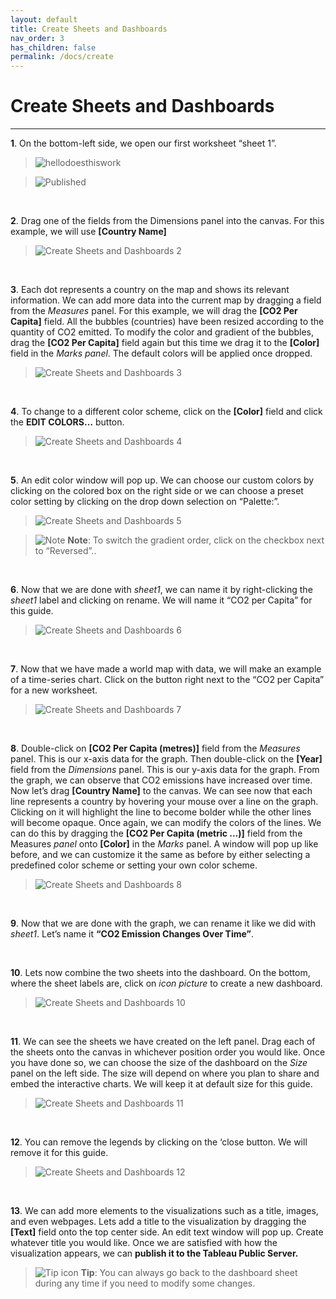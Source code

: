 ```yaml
---
layout: default
title: Create Sheets and Dashboards
nav_order: 3
has_children: false
permalink: /docs/create
---
```


# Create Sheets and Dashboards

---

**1**. On the bottom-left side, we open our first worksheet “sheet 1”.
>![hellodoesthiswork](https://github.com/cysong12/Tableau-Desktop-Public-Edition/blob/gh-pages/docs/images/create-sheets-and-dashboards-1.png?raw=true "Create Sheets and Dashboards 1")

>![Published](https://github.com/cysong12/Tableau-Desktop-Public-Edition/blob/gh-pages/docs/images/t3i3.png?raw=true "Published")
<br>

**2**. Drag one of the fields from the Dimensions panel into the canvas. For this example, we will use **[Country Name]**
>![](https://github.com/cysong12/Tableau-Desktop-Public-Edition/blob/gh-pages/assets/images/create-sheets-and-dashboards-2.png?raw=true "Create Sheets and Dashboards 2")

<br>

**3**. Each dot represents a country on the map and shows its relevant information. We can add more data into the current map by dragging a field from the _Measures_ panel. For this example, we will drag the **[CO2 Per Capita]** field. All the bubbles (countries) have been resized according to the quantity of CO2 emitted. To modify the color and gradient of the bubbles, drag the **[CO2 Per Capita]** field again but this time we drag it to the **[Color]** field in the _Marks panel_. The default colors will be applied once dropped.
>![](https://github.com/cysong12/Tableau-Desktop-Public-Edition/blob/gh-pages/assets/images/create-sheets-and-dashboards-3.png?raw=true "Create Sheets and Dashboards 3")

<br>

**4**. To change to a different color scheme, click on the **[Color]** field and click the <b>EDIT COLORS…</b> button. 
>![](https://github.com/cysong12/Tableau-Desktop-Public-Edition/blob/gh-pages/assets/images/create-sheets-and-dashboards-4.png?raw=true "Create Sheets and Dashboards 4")

<br>

**5**. An edit color window will pop up. We can choose our custom colors by clicking on the colored box on the right side or we can choose a preset color setting by clicking on the drop down selection on “Palette:”.
>![](https://github.com/cysong12/Tableau-Desktop-Public-Edition/blob/gh-pages/assets/images/create-sheets-and-dashboards-5.png?raw=true "Create Sheets and Dashboards 5")

>![Note](https://github.com/cysong12/Tableau-Desktop-Public-Edition/blob/gh-pages/assets/images/note-icon.png?raw=true "Tip") **Note**: To switch the gradient order, click on the checkbox next to “Reversed”..

<br>

**6**. Now that we are done with _sheet1_, we can name it by right-clicking the _sheet1_ label and clicking on rename. We will name it “CO2 per Capita” for this guide.
>![](https://github.com/cysong12/Tableau-Desktop-Public-Edition/blob/gh-pages/assets/images/create-sheets-and-dashboards-6.png?raw=true "Create Sheets and Dashboards 6")

<br>

**7**. Now that we have made a world map with data, we will make an example of a time-series chart. Click on the button right next to the “CO2 per Capita” for a new worksheet.
>![](https://github.com/cysong12/Tableau-Desktop-Public-Edition/blob/gh-pages/assets/images/create-sheets-and-dashboards-7.png?raw=true "Create Sheets and Dashboards 7")

<br>

**8**. Double-click on **[CO2 Per Capita (metres)]** field from the _Measures_ panel. This is our x-axis data for the graph. Then double-click on the **[Year]** field from the _Dimensions_ panel. This is our y-axis data for the graph. From the graph, we can observe that CO2 emissions have increased over time. Now let’s drag **[Country Name]** to the canvas. We can see now that each line represents a country by hovering your mouse over a line on the graph. Clicking on it will highlight the line to become bolder while the other lines will become opaque. Once again, we can modify the colors of the lines. We can do this by dragging the **[CO2 Per Capita (metric …)]** field from the Measures _panel_ onto **[Color]** in the _Marks_ panel. A window will pop up like before, and we can customize it the same as before by either selecting a predefined color scheme or setting your own color scheme.
>![](https://github.com/cysong12/Tableau-Desktop-Public-Edition/blob/gh-pages/assets/images/create-sheets-and-dashboards-8.png?raw=true "Create Sheets and Dashboards 8")

<br>

**9**. Now that we are done with the graph, we can rename it like we did with _sheet1_. Let’s name it <b>“CO2 Emission Changes Over Time”</b>.

<br>

**10**. Lets now combine the two sheets into the dashboard. On the bottom, where the sheet labels are, click on *icon picture* to create a new dashboard.
>![](https://github.com/cysong12/Tableau-Desktop-Public-Edition/blob/gh-pages/assets/images/create-sheets-and-dashboards-10.png?raw=true "Create Sheets and Dashboards 10")

<br>

**11**. We can see the sheets we have created on the left panel. Drag each of the sheets onto the canvas in whichever position order you would like. Once you have done so, we can choose the size of the dashboard on the _Size_ panel on the left side. The size will depend on where you plan to share and embed the interactive charts. We will keep it at default size for this guide. 
>![](https://github.com/cysong12/Tableau-Desktop-Public-Edition/blob/gh-pages/assets/images/create-sheets-and-dashboards-11.png?raw=true "Create Sheets and Dashboards 11")

<br>

**12**. You can remove the legends by clicking on the ‘close button. We will remove it for this guide.
>![](https://github.com/cysong12/Tableau-Desktop-Public-Edition/blob/gh-pages/assets/images/create-sheets-and-dashboards-12.png?raw=true "Create Sheets and Dashboards 12")

<br>

**13**. We can add more elements to the visualizations such as a title, images, and even webpages. Lets add a title to the visualization by dragging the **[Text]** field onto the top center side. An edit text window will pop up. Create whatever title you would like. Once we are satisfied with how the visualization appears, we can <b>publish it to the Tableau Public Server.</b>

>![Tip icon](https://github.com/cysong12/Tableau-Desktop-Public-Edition/blob/gh-pages/assets/images/tip-indicator.png?raw=true "Tip") **Tip**: You can always go back to the dashboard sheet during any time if you need to modify some changes.










